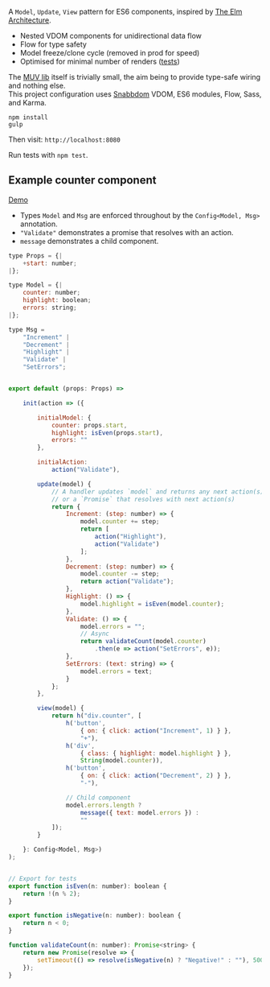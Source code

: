 
A `Model`, `Update`, `View` pattern for ES6 components, inspired by [The Elm Architecture](https://guide.elm-lang.org/architecture/).  

- Nested VDOM components for unidirectional data flow
- Flow for type safety
- Model freeze/clone cycle (removed in prod for speed)
- Optimised for minimal number of renders ([tests](https://github.com/robCrawford/es6-muv/blob/master/src/test/lib/muvSpec.js))

The [MUV lib](https://github.com/robCrawford/es6-muv/blob/master/src/js/lib/muv.js) itself is trivially small, the aim being to provide type-safe wiring and nothing else.  
This project configuration uses [Snabbdom](https://github.com/snabbdom/snabbdom) VDOM, ES6 modules, Flow, Sass, and Karma.  

```
npm install
gulp
```

Then visit: `http://localhost:8080`  

Run tests with `npm test`.  


Example counter component
-------------------------
[Demo](http://robcrawford.github.io/demos/es6-muv/)  

- Types `Model` and `Msg` are enforced throughout by the `Config<Model, Msg>` annotation.  
- `"Validate"` demonstrates a promise that resolves with an action.  
- `message` demonstrates a child component.  

```JavaScript
type Props = {|
    +start: number;
|};

type Model = {|
    counter: number;
    highlight: boolean;
    errors: string;
|};

type Msg =
    "Increment" |
    "Decrement" |
    "Highlight" |
    "Validate" |
    "SetErrors";


export default (props: Props) =>

    init(action => ({

        initialModel: {
            counter: props.start,
            highlight: isEven(props.start),
            errors: ""
        },

        initialAction:
            action("Validate"),

        update(model) {
            // A handler updates `model` and returns any next action(s),
            // or a `Promise` that resolves with next action(s)
            return {
                Increment: (step: number) => {
                    model.counter += step;
                    return [
                        action("Highlight"),
                        action("Validate")
                    ];
                },
                Decrement: (step: number) => {
                    model.counter -= step;
                    return action("Validate");
                },
                Highlight: () => {
                    model.highlight = isEven(model.counter);
                },
                Validate: () => {
                    model.errors = "";
                    // Async
                    return validateCount(model.counter)
                        .then(e => action("SetErrors", e));
                },
                SetErrors: (text: string) => {
                    model.errors = text;
                }
            };
        },

        view(model) {
            return h("div.counter", [
                h('button',
                    { on: { click: action("Increment", 1) } },
                    "+"),
                h('div',
                    { class: { highlight: model.highlight } },
                    String(model.counter)),
                h('button',
                    { on: { click: action("Decrement", 2) } },
                    "-"),

                // Child component
                model.errors.length ?
                    message({ text: model.errors }) :
                    ""
            ]);
        }

    }: Config<Model, Msg>)
);


// Export for tests
export function isEven(n: number): boolean {
    return !(n % 2);
}

export function isNegative(n: number): boolean {
    return n < 0;
}

function validateCount(n: number): Promise<string> {
    return new Promise(resolve => {
        setTimeout(() => resolve(isNegative(n) ? "Negative!" : ""), 500);
    });
}
```

